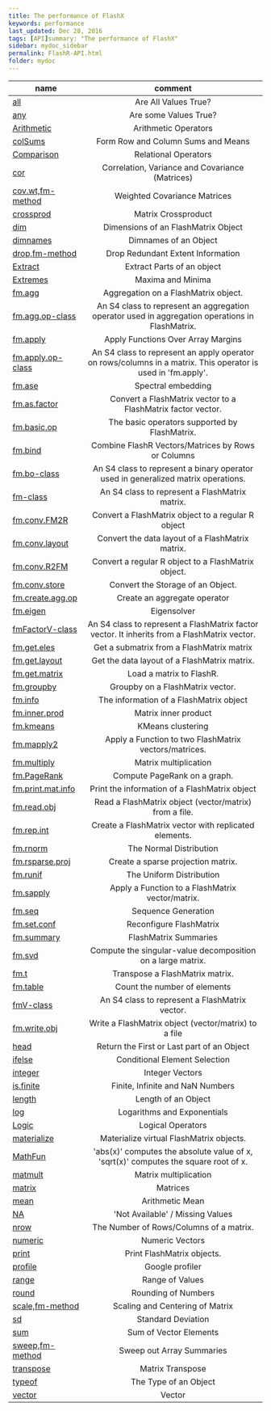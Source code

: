 ```yaml
---
title: The performance of FlashX
keywords: performance
last_updated: Dec 28, 2016
tags: [API]summary: "The performance of FlashX"
sidebar: mydoc_sidebar
permalink: FlashR-API.html
folder: mydoc
---
```


| name | comment |
| ---- |:-------:|
| [all](FlashR-API/all.Rd.html) | Are All Values True? |
| [any](FlashR-API/any.Rd.html) | Are some Values True? |
| [Arithmetic](FlashR-API/Arithmetic.Rd.html) | Arithmetic Operators |
| [colSums](FlashR-API/colSums.Rd.html) | Form Row and Column Sums and Means |
| [Comparison](FlashR-API/Comparison.Rd.html) | Relational Operators |
| [cor](FlashR-API/cor.Rd.html) | Correlation, Variance and Covariance (Matrices) |
| [cov.wt,fm-method](FlashR-API/cov.wt,fm-method.Rd.html) | Weighted Covariance Matrices |
| [crossprod](FlashR-API/crossprod.Rd.html) | Matrix Crossproduct |
| [dim](FlashR-API/dim.Rd.html) | Dimensions of an FlashMatrix Object |
| [dimnames](FlashR-API/dimnames.Rd.html) | Dimnames of an Object |
| [drop,fm-method](FlashR-API/drop,fm-method.Rd.html) | Drop Redundant Extent Information |
| [Extract](FlashR-API/Extract.Rd.html) | Extract Parts of an object |
| [Extremes](FlashR-API/Extremes.Rd.html) | Maxima and Minima |
| [fm.agg](FlashR-API/fm.agg.Rd.html) | Aggregation on a FlashMatrix object. |
| [fm.agg.op-class](FlashR-API/fm.agg.op-class.Rd.html) | An S4 class to represent an aggregation operator used in aggregation operations in FlashMatrix. |
| [fm.apply](FlashR-API/fm.apply.Rd.html) | Apply Functions Over Array Margins |
| [fm.apply.op-class](FlashR-API/fm.apply.op-class.Rd.html) | An S4 class to represent an apply operator on rows/columns in a matrix. This operator is used in 'fm.apply'. |
| [fm.ase](FlashR-API/fm.ase.Rd.html) | Spectral embedding |
| [fm.as.factor](FlashR-API/fm.as.factor.Rd.html) | Convert a FlashMatrix vector to a FlashMatrix factor vector. |
| [fm.basic.op](FlashR-API/fm.basic.op.Rd.html) | The basic operators supported by FlashMatrix. |
| [fm.bind](FlashR-API/fm.bind.Rd.html) | Combine FlashR Vectors/Matrices by Rows or Columns |
| [fm.bo-class](FlashR-API/fm.bo-class.Rd.html) | An S4 class to represent a binary operator used in generalized matrix operations. |
| [fm-class](FlashR-API/fm-class.Rd.html) | An S4 class to represent a FlashMatrix matrix. |
| [fm.conv.FM2R](FlashR-API/fm.conv.FM2R.Rd.html) | Convert a FlashMatrix object to a regular R object |
| [fm.conv.layout](FlashR-API/fm.conv.layout.Rd.html) | Convert the data layout of a FlashMatrix matrix. |
| [fm.conv.R2FM](FlashR-API/fm.conv.R2FM.Rd.html) | Convert a regular R object to a FlashMatrix object. |
| [fm.conv.store](FlashR-API/fm.conv.store.Rd.html) | Convert the Storage of an Object. |
| [fm.create.agg.op](FlashR-API/fm.create.agg.op.Rd.html) | Create an aggregate operator |
| [fm.eigen](FlashR-API/fm.eigen.Rd.html) | Eigensolver |
| [fmFactorV-class](FlashR-API/fmFactorV-class.Rd.html) | An S4 class to represent a FlashMatrix factor vector. It inherits from a FlashMatrix vector. |
| [fm.get.eles](FlashR-API/fm.get.eles.Rd.html) | Get a submatrix from a FlashMatrix matrix |
| [fm.get.layout](FlashR-API/fm.get.layout.Rd.html) | Get the data layout of a FlashMatrix matrix. |
| [fm.get.matrix](FlashR-API/fm.get.matrix.Rd.html) | Load a matrix to FlashR. |
| [fm.groupby](FlashR-API/fm.groupby.Rd.html) | Groupby on a FlashMatrix vector. |
| [fm.info](FlashR-API/fm.info.Rd.html) | The information of a FlashMatrix object |
| [fm.inner.prod](FlashR-API/fm.inner.prod.Rd.html) | Matrix inner product |
| [fm.kmeans](FlashR-API/fm.kmeans.Rd.html) | KMeans clustering |
| [fm.mapply2](FlashR-API/fm.mapply2.Rd.html) | Apply a Function to two FlashMatrix vectors/matrices. |
| [fm.multiply](FlashR-API/fm.multiply.Rd.html) | Matrix multiplication |
| [fm.PageRank](FlashR-API/fm.PageRank.Rd.html) | Compute PageRank on a graph. |
| [fm.print.mat.info](FlashR-API/fm.print.mat.info.Rd.html) | Print the information of a FlashMatrix object |
| [fm.read.obj](FlashR-API/fm.read.obj.Rd.html) | Read a FlashMatrix object (vector/matrix) from a file. |
| [fm.rep.int](FlashR-API/fm.rep.int.Rd.html) | Create a FlashMatrix vector with replicated elements. |
| [fm.rnorm](FlashR-API/fm.rnorm.Rd.html) | The Normal Distribution |
| [fm.rsparse.proj](FlashR-API/fm.rsparse.proj.Rd.html) | Create a sparse projection matrix. |
| [fm.runif](FlashR-API/fm.runif.Rd.html) | The Uniform Distribution |
| [fm.sapply](FlashR-API/fm.sapply.Rd.html) | Apply a Function to a FlashMatrix vector/matrix. |
| [fm.seq](FlashR-API/fm.seq.Rd.html) | Sequence Generation |
| [fm.set.conf](FlashR-API/fm.set.conf.Rd.html) | Reconfigure FlashMatrix |
| [fm.summary](FlashR-API/fm.summary.Rd.html) | FlashMatrix Summaries |
| [fm.svd](FlashR-API/fm.svd.Rd.html) | Compute the singular-value decomposition on a large matrix. |
| [fm.t](FlashR-API/fm.t.Rd.html) | Transpose a FlashMatrix matrix. |
| [fm.table](FlashR-API/fm.table.Rd.html) | Count the number of elements |
| [fmV-class](FlashR-API/fmV-class.Rd.html) | An S4 class to represent a FlashMatrix vector. |
| [fm.write.obj](FlashR-API/fm.write.obj.Rd.html) | Write a FlashMatrix object (vector/matrix) to a file |
| [head](FlashR-API/head.Rd.html) | Return the First or Last part of an Object |
| [ifelse](FlashR-API/ifelse.Rd.html) | Conditional Element Selection |
| [integer](FlashR-API/integer.Rd.html) | Integer Vectors |
| [is.finite](FlashR-API/is.finite.Rd.html) | Finite, Infinite and NaN Numbers |
| [length](FlashR-API/length.Rd.html) | Length of an Object |
| [log](FlashR-API/log.Rd.html) | Logarithms and Exponentials |
| [Logic](FlashR-API/Logic.Rd.html) | Logical Operators |
| [materialize](FlashR-API/materialize.Rd.html) | Materialize virtual FlashMatrix objects. |
| [MathFun](FlashR-API/MathFun.Rd.html) | 'abs(x)' computes the absolute value of x, 'sqrt(x)' computes the square root of x. |
| [matmult](FlashR-API/matmult.Rd.html) | Matrix multiplication |
| [matrix](FlashR-API/matrix.Rd.html) | Matrices |
| [mean](FlashR-API/mean.Rd.html) | Arithmetic Mean |
| [NA](FlashR-API/NA.Rd.html) | 'Not Available' / Missing Values |
| [nrow](FlashR-API/nrow.Rd.html) | The Number of Rows/Columns of a matrix. |
| [numeric](FlashR-API/numeric.Rd.html) | Numeric Vectors |
| [print](FlashR-API/print.Rd.html) | Print FlashMatrix objects. |
| [profile](FlashR-API/profile.Rd.html) | Google profiler |
| [range](FlashR-API/range.Rd.html) | Range of Values |
| [round](FlashR-API/round.Rd.html) | Rounding of Numbers |
| [scale,fm-method](FlashR-API/scale,fm-method.Rd.html) | Scaling and Centering of Matrix |
| [sd](FlashR-API/sd.Rd.html) | Standard Deviation |
| [sum](FlashR-API/sum.Rd.html) | Sum of Vector Elements |
| [sweep,fm-method](FlashR-API/sweep,fm-method.Rd.html) | Sweep out Array Summaries |
| [transpose](FlashR-API/transpose.Rd.html) | Matrix Transpose |
| [typeof](FlashR-API/typeof.Rd.html) | The Type of an Object |
| [vector](FlashR-API/vector.Rd.html) | Vector |
